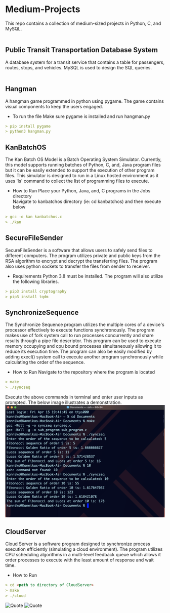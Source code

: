 # Medium-Projects
This repo contains a collection of medium-sized projects in Python, C, and MySQL.
<br />
<br />
## Public Transit Transportation Database System
A database system for a transit service that contains a table for passengers, routes, stops, and vehicles. MySQL is used to design the SQL queries.
<br />
<br />
## Hangman
A hangman game programmed in python using pygame. The game contains visual components to keep the users engaged.
- To run the file
Make sure pygame is installed and run hangman.py <br />
```md
> pip install pygame
> python3 hangman.py
```
## KanBatchOS 
The Kan Batch OS Model is a Batch Operating System Simulator. Currently, this model supports running batches of Python, C, and, Java program files but it can be easily extended to support the execution of other program files. This simulator is designed to run in a Linux hosted environment as it uses 'ls' command to collect the list of programming files to execute. <br />

- How to Run
Place your Python, Java, and, C programs in the Jobs directory <br />
Navigate to kanbatchos directory (ie: cd kanbatchos) and then execute below <br />
```md
> gcc -o kan kanbatchos.c
> ./kan 
```

## SecureFileSender 
SecureFileSender is a software that allows users to safely send files to different computers. The program utilizes private and public keys from the RSA algorithm to encrypt and decrypt the transferring files. The program also uses python sockets to transfer the files from sender to receiver.

- Requirements
Python 3.8 must be installed. The program will also utilize the following libraries.
```md
> pip3 install cryptography
> pip3 install tqdm
```
## SynchronizeSequence
The Synchronize Sequence program utilizes the multiple cores of a device's processor effectively to execute functions synchronously. The program makes use of fork system call to run processes concurrently and share results through a pipe file descriptor. This program can be used to execute memory occupying and cpu bound processes simultaneously allowing it to reduce its execution time. The program can also be easily modified by adding execl() system call to execute another program synchronously while calculating the order of the sequence. 

- How to Run
Navigate to the repository where the program is located
```md
> make
> ./syncseq
```
Execute the above commands in terminal and enter user inputs as prompted. The below image illustrates a demonstration. <br />
![Quote](https://raw.githubusercontent.com/kannikakabilar/Medium-Projects/main/SynchronizeSequence/Screen%20Shot%202022-04-15%20at%207.46.52%20PM.png)

## CloudServer 
Cloud Server is a software program designed to synchronize process execution efficiently (simulating a cloud environment). The program utilizes CPU scheduling algorithms in a multi-level feedback queue which allows it order processes to execute with the least amount of response and wait time. <br />

- How to Run
```md
> cd <path to directory of CloudServer>
> make
> ./cloud
```
![Quote](https://github.com/kannikakabilar/CloudServer/blob/main/cloud_demo1.png)
![Quote](https://github.com/kannikakabilar/CloudServer/blob/main/cloud_demo2.png)

